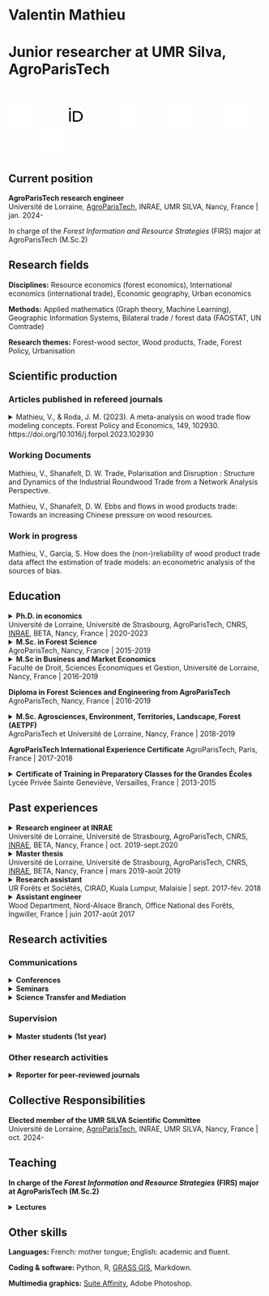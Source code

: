 # Valentin Mathieu
# Junior researcher at UMR Silva, AgroParisTech
<br>

[<img src="./icons/mail.png" height="50">](mailto:valentin.mathieu@agroparistech.fr)&emsp;&emsp;&emsp;&emsp;[<img src="./icons/orcid.png" height="50">](https://orcid.org/0000-0002-0696-6979)&emsp;&emsp;&emsp;&emsp;[<img src="./icons/google-scholar.png" height="50">](https://scholar.google.fr/citations?user=ZKcxVOIAAAAJ&hl=fr&oi=sra)&emsp;&emsp;&emsp;&emsp;[<img src="./icons/github.png" height="50">](https://github.com/vlmathieu)&emsp;&emsp;&emsp;&emsp;[<img src="./icons/researchgate.png" height="50">](https://www.researchgate.net/profile/Valentin-Mathieu)&emsp;&emsp;&emsp;&emsp;[<img src="./icons/x.png" height="50">](https://twitter.com/vmathieu25)
<br>

## Current position

**AgroParisTech research engineer**<br>
Université de Lorraine, <ins>AgroParisTech</ins>, INRAE, UMR SILVA, Nancy, France | jan. 2024-

In charge of the *Forest Information and Resource Strategies* (FIRS) major at AgroParisTech (M.Sc.2)

## Research fields

**Disciplines:**
Resource economics (forest economics), International economics (international trade), Economic geography, Urban economics

**Methods:**
Applied mathematics (Graph theory, Machine Learning), Geographic Information Systems, Bilateral trade / forest data (FAOSTAT, UN Comtrade)

**Research themes:**
Forest-wood sector, Wood products, Trade, Forest Policy, Urbanisation

## Scientific production

### Articles published in refereed journals

<details>
  <summary>Mathieu, V., & Roda, J. M. (2023). A meta-analysis on wood trade flow modeling concepts. Forest Policy and Economics, 149, 102930. https://doi.org/10.1016/j.forpol.2023.102930</summary><br>

  **Abstract**

  Papers on forests and forest products often address sustainability and climate change issues. Wood trade flow models study production and exchanges of wood products in order to better understand and analyze these issues. To date, there has not been a complete overview of these models' objectives, or of the wood trade flow factors they use. We expect wood trade flow models with different objectives to rely on a wide diversity of factors. We performed a meta-analysis on 499 publications about wood trade flow modeling, published between 1972 and 2022 and recorded in the Scopus database. We found that three groups of model objectives constitute most of the literature: understanding trade mechanisms (5% of the literature), forecasting trends (9%), and policy analysis (99%). There is a degree of overlap between these categories, as 14% of the literature uses wood trade flow models for at least two of the latter objectives. Within the category of models exploring or simulating policies, about 37% of papers address major economic disruption issues, 40% concern environmental issues, while 49% relate to energy, welfare or trade policies. Altogether, these models use a narrow set of four categories of factors: price factors (6% of the literature), the interdependency of production factors (11%), policy factors (15%), and stock and trade quantity factors (49%), neglecting other possible factors. This study provides the first comprehensive overview and categorization of the models' objectives in relation to their factors. Most importantly, the literature rarely uses certain factors that are considered in other commodities or economic sectors. In particular, the central role of urban dynamics in shaping material trade flows remains unexplored overall by wood trade flow modeling. Compared to the perception of what the driving forces of the forest sector economics have been in recent decades, new issues that have risen require the integration of new categories of factors.
</details>
  
### Working Documents

Mathieu, V., Shanafelt, D. W. Trade, Polarisation and Disruption : Structure and Dynamics of the Industrial Roundwood Trade from a Network Analysis Perspective.

Mathieu, V., Shanafelt, D. W. Ebbs and flows in wood products trade: Towards an increasing Chinese pressure on wood resources.

### Work in progress

Mathieu, V., Garcia, S. How does the (non-)reliability of wood product trade data affect the estimation of trade models: an econometric analysis of the sources of bias.

## Education

<details> 

  <summary>
    <strong>Ph.D. in economics</strong><br>
    Université de Lorraine, Université de Strasbourg, AgroParisTech, CNRS, <ins>INRAE</ins>, BETA, Nancy, France | 2020-2023
  </summary><br>

  **Thesis:** Wood, Cities, and Trade : An Economic Analysis of the Global Urban Demand for Wood Products and the Dynamics of International Wood Trade.
  
  **Supervisors:** Sylvain Caurla (EIB), Jean-Marc Roda (CIRAD), Serge Garcia (INRAE).
  
  **Committee:** Anne Toppinen, Philippe Cadène, Clément Nedoncelle, Meriem Fournier.

</details>

<details>

  <summary>
    <strong>M.Sc. in Forest Science</strong><br>
    AgroParisTech, Nancy, France | 2015-2019
  </summary><br>

  **Major**: Forest Resources and Forest-based Industries (RFF).

</details>

<details>

  <summary>
    <strong>M.Sc in Business and Market Economics</strong><br>
    Faculté de Droit, Sciences Économiques et Gestion, Université de Lorraine, Nancy, France | 2016-2019
  </summary><br>

  **Major:** Economics of Energy, Environmental and Digital Transition (ETEEN).
  
</details>

**Diploma in Forest Sciences and Engineering from AgroParisTech**<br>
AgroParisTech, Nancy, France | 2016-2019

<details>

  <summary>
    <strong>M.Sc. Agrosciences, Environment, Territories, Landscape, Forest (AETPF)</strong><br>
    AgroParisTech et Université de Lorraine, Nancy, France | 2018-2019
  </summary><br>

  **Major:** Wood, Forest, Sustainable Development (BFD).
  
</details>

**AgroParisTech International Experience Certificate**
AgroParisTech, Paris, France | 2017-2018

<details>

  <summary>
    <strong>Certificate of Training in Preparatory Classes for the Grandes Écoles</strong><br>
    Lycée Privée Sainte Geneviève, Versailles, France | 2013-2015
  </summary><br>

  **Major:** Biology, Chemistry, Physics, Earth Sciences (BCPST).

</details>

## Past experiences

<details>

  <summary>
    <strong>Research engineer at INRAE</strong><br>
    Université de Lorraine, Université de Strasbourg, AgroParisTech, CNRS, <ins>INRAE</ins>, BETA, Nancy, France | oct. 2019-sept.2020
  </summary><br>

  **Subject:** Assessment of the economic and environmental impact of setting up a forest-based biorefinery in the Grand Est region of France.

  **Supervision:** Sylvain Caurla (INRAE), Verónica Acurio Vásconez (Université de Lorraine).

  **Related project:** Hy-C-Green (Production of low-carbon hydrogen and bio-sourced materials in Eastern France with an integrated biorefinery concept).

</details>

<details>

  <summary>
    <strong>Master thesis</strong><br>
    Université de Lorraine, Université de Strasbourg, AgroParisTech, CNRS, <ins>INRAE</ins>, BETA, Nancy, France | mars 2019-août 2019
  </summary><br>

  **Subject:** Analysis of wood trade flow models from the perspective of notions of place, space, and scale.
  
  **Supervision:** Sylvain Caurla (INRAE), Craig Johnston (University of Wisconsin-Madison).
  
</details>

<details>

  <summary>
    <strong>Research assistant</strong><br>
    UR Forêts et Sociétés, CIRAD, Kuala Lumpur, Malaisie | sept. 2017-fév. 2018
  </summary><br>

  **Subject:** Biomass valorization for energy in Malaysia and Indonesia, including the financialization of agriculture and forestry and the rise of agribusiness corporations.
  
  **Supervision:** Jean-Marc Roda (CIRAD).
  
</details>

<details>

  <summary>
    <strong>Assistant engineer</strong><br>
    Wood Department, Nord-Alsace Branch, Office National des Forêts, Ingwiller, France | juin 2017-août 2017
  </summary><br>

  **Subject:** Review and update of standing timber to processed timber conversion price lists, to identify resource volumes to be marketed.
  
  **Supervision:** Julien Prinet (National Forest Office of France).
  
</details>

## Research activities

### Communications

<details>
  <summary>
    <strong>Conferences</strong>
    </summary><br>

  **18th social science research days (JRSS)** <br>
  Société Française d’Économie Rurale (SFER), Reims, France | dec. 2024
  
  **PhD and postdoc days of the LabEx ARBRE** <br>
  LabEx ARBRE, INRAE, Champenoux, France | oct. 2024
  
  **11th annual conference of the FAERE** <br>
  BETA, Strasbourg, France | sept. 2024
  
  **26th World Congress of the International Union of Forest Research Organizations (IUFRO) - Forests and Society towards 2050** <br>
  Stockholm, Sweden | june 2024
  
  **Paris-Saclay Conference on Trade and Environment** <br>
  PSAE, Palaiseau, France | may 2024
  
  **10th annual conference of the FAERE** <br>
  CEEM, Montpellier, France | sept. 2023
  
  **2ème Annual conference of the Natural Resources and Local Economy Chair (RENEL)** <br>
  Chaire RENEL, BETA, Université de Lorraine, Metz, France | may 2023
  
  **16th social science research days (JRSS)** <br>
  Société Française d’Économie Rurale (SFER), Clermont-Ferrand, France | dec. 2022
  
  **DEEPSURF 2022 Energy and Ecological transition international conference** <br>
  Lorraine Université d’Excellence, Impact Deepsurf, Université de Lorraine, Nancy, France | oct. 2022
    
  **PhD and postdoc days of the LabEx ARBRE** <br>
  LabEx ARBRE, INRAE, Champenoux, France | oct. 2022
  
  **9th annual conference of the French Association of Environmental and Resource Economists (FAERE)** <br>
  Université de Rouen Normandie, Rouen, France | sept. 2022
  
</details>

<details>
  
  <summary>
    <strong>Seminars</strong>
  </summary><br>

  **Natural Resources and Local Economy Chair (RENEL)**<br>
  Chaire RENEL, Université de Lorraine, Nancy, France | mars 2023

</details>
  
<details>

  <summary>
    <strong>Science Transfer and Mediation</strong>
  </summary><br>

  **European Researchers' Night « Unforeseen »**<br>
  Nancy, France | sept. 2022
  
  **Experimentarium Young Researchers Festival** <br>
  Dijon, France | may 2022
  
  **European Researchers' Night  « Voyages »** <br>
  Dijon, France | sept. 2021
  
  **Expérimentarium « Researchers in the Woods »** <br>
  Maison du Parc du Morvan, Saint Brisson, France | sept. 2021
  
  **La Tournée des Tiers Lieux, Café-science « Is the forest globalised ? »** <br>
  Les Petits Débrouillards, Maxéville, France | aug. 2021
  
  **Visio-chat « The Bioeconomy: what is it? »** <br>
  La Vigie de l’Eau, en ligne | nov. 2020
  
</details>

### Supervision

<details>

  <summary>
    <strong>Master students (1st year)</strong>
  </summary><br>

  M.Sc. AETPF ECOSAFE 1st year - Tom Passard | avril 2024-juin 2024<br>
  **Subject:** Analysis of European external trade in wood products.<br>
  **Co-supervision:** Alexandra Niedzwiedz (AgroParisTech, BETA), Claire Montagné-Huck (INRAE, BETA).

  M.Sc. AETPF GCRE 1st year - Maxence Caruccio | avril 2024-juin 2024<br>
  **Subject:** Analysis of the European trade in illegal roundwood.<br>
  **Co-supervision:** Alexandra Niedzwiedz (AgroParisTech, BETA), Claire Montagné-Huck (INRAE, BETA).

  M.Sc. AETPF GCRE 1st year - Noémie Kuczynski French oak exports to China | avril 2024-juin 2024**<br>
  **Subject:** .<br>
  **Co-supervision:** Alexandra Niedzwiedz (AgroParisTech, BETA), Claire Montagné-Huck (INRAE, BETA).
  
  M.Sc. AETPF BFD 1st year – Thibault Burel | avril 2023-juin 2023<br>
  **Subject:** International trade in timber: origin and destination of flows.<br> 
  **Co-supervision:** Alexandra Niedzwiedz (AgroParisTech, BETA), Claire Montagné-Huck (INRAE, BETA).
  
  M.Sc. AETPF BFD 1st year – Aurélie Aldebert | avril 2021-juin 2021<br>
  **Subject:** When wood follows people: analysis of statistical relationships between human population dynamics and timber trade flows.<br>
  **Co-supervision:** David Gasparotto (AgroParisTech), Jean-Marc Roda (CIRAD).

  
</details>

### Other research activities

<details>

  <summary>
    <strong>Reporter for peer-reviewed journals</strong>
  </summary><br>

   Forest Policy and Economics, Revue Forestière Française.

</details>

## Collective Responsibilities

**Elected member of the UMR SILVA Scientific Committee**<br>
Université de Lorraine, <ins>AgroParisTech</ins>, INRAE, UMR SILVA, Nancy, France | oct. 2024-

## Teaching

**In charge of the *Forest Information and Resource Strategies* (FIRS) major at AgroParisTech (M.Sc.2)**

<details>

  <summary>
    <strong>Lectures</strong>
  </summary><br>

  
  
</details>

## Other skills

**Languages:**
French: mother tongue; English: academic and fluent.

**Coding & software:**
Python, R, [GRASS GIS](https://grass.osgeo.org), Markdown.

**Multimedia graphics:**
[Suite Affinity](https://affinity.serif.com/en-gb/), Adobe Photoshop.



